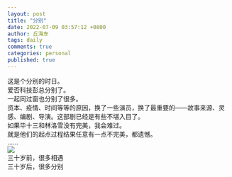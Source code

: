 ```yaml
---
layout: post
title: "分别"
date: 2022-07-09 03:57:12 +0800
author: 丘海东 
tags: daily
comments: true
categories: personal
published: true
---
```

这是个分别的时日。  
爱否科技彭总分别了。  
一起同过窗也分别了很多。  
资本、疫情、时间等等的原因，换了一些演员，换了最重要的——故事来源、灵感、编剧、导演。这部剧已经是有些不堪入目了。  
如果毕十三和林洛雪没有完美，我会难过。  
就是他们的起点过程结果任意有一点不完美，都遗憾。  
……  
![](http://r.photo.store.qq.com/psc?/V53xBhKC4JFvE03uTNAL1QWxNF3K6JJT/bqQfVz5yrrGYSXMvKr.cqcoQ23A.LJuuB66OpOFkTjVX6W55wu3jwRVO1sty2YeRIbkmy9VEqplWwkh2DdoVfUW87rAJTDZOnVpWv9fexoY!/r)  
三十岁前，很多相遇  
三十岁后，很多分别
